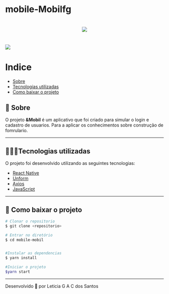 # mobile-Mobilfg
<h1  align = "center">
<img src = "https://ik.imagekit.io/gtwmhakom4/7e60ca4d-9655-4a31-ae8e-cce5f57cf48f_200x200_No_vSEwcU.png"> 
<h1>

<h1>
    <img src="https://ik.imagekit.io/gtwmhakom4/VIDEO-2020-07-09-15-27-31_M54CJbYNcY.gif">
    
<h1>

# Indice

- [Sobre](#-sobre)
- [Tecnologias utilizadas](#-tecnologias-utilizadas)
- [Como baixar o projeto](#-como-baixar-o-projeto)


## 📓 Sobre

O projeto **&Mobil** é um aplicativo que foi criado para simular o login e cadastro de usuarios. Para a aplicar os conhecimentos sobre construção de fomrulario. 

---

## 👩🏻‍💻Tecnologias utilizadas

O projeto foi desenvolvido utilizando as seguintes tecnologias:

- [React Native](https://reactnative.dev/docs/getting-started)
- [Unform](https://unform.dev/)
- [Axios](https://github.com/axios/axios)
- [JavaScript](https://developer.mozilla.org/pt-BR/docs/Web/JavaScript)

---

## 📩 Como baixar o projeto


```bash
# Clonar o repositorio
$ git clone <repositorio>

# Entrar no diretório
$ cd mobile-mobil


#Instalar as dependencias
$ yarn install

#Iniciar o projeto
$yarn start

```
---
Desenvolvido 💜 por Leticia G A C dos Santos